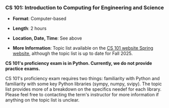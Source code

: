 ### <a name="CS101" class="anchor"></a>CS 101: Introduction to Computing for Engineering and Science

* **Format**:  Computer-based
<!--- -->
* **Length**:  2 hours
<!--- -->
* **Location, Date, Time**:  See above
<!--- -->
<!--- -->
* **More Information**:  Topic list available on the [CS 101 website Spring website]([https://cs101-web-fa24.pages.dev/docs/proficiency/](https://uiuc-cs101-sp25.pages.dev/docs/proficiency/)), although the topic list is up to date for Fall 2025.

<!--- -->
**CS 101's proficiency exam is in Python. Currently, we do not provide practice exams.**

CS 101's proficiency exam requires two things: familiarity with Python and familiarity with some key Python libraries (sympy, numpy, svipy). The topic list provides more of a breakdown on the specifics needef for each library. Please feel free to contacting the term's instructor for more information if anything on the topic list is unclear.



